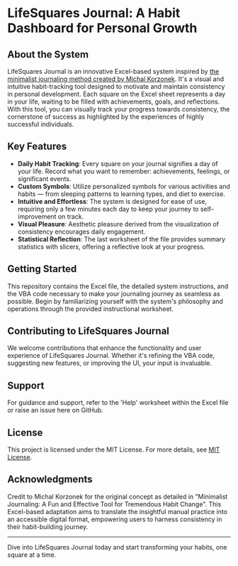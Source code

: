 # LifeSquares Journal: A Habit Dashboard for Personal Growth

## About the System
LifeSquares Journal is an innovative Excel-based system inspired by [the minimalist journaling method created by Michal Korzonek](https://betterhumans.pub/draft-how-to-hack-your-brain-to-achieve-consistency-that-lasts-7f5fdc520d28). It's a visual and intuitive habit-tracking tool designed to motivate and maintain consistency in personal development. Each square on the Excel sheet represents a day in your life, waiting to be filled with achievements, goals, and reflections. With this tool, you can visually track your progress towards consistency, the cornerstone of success as highlighted by the experiences of highly successful individuals.

## Key Features
- **Daily Habit Tracking**: Every square on your journal signifies a day of your life. Record what you want to remember: achievements, feelings, or significant events.
- **Custom Symbols**: Utilize personalized symbols for various activities and habits — from sleeping patterns to learning types, and diet to exercise.
- **Intuitive and Effortless**: The system is designed for ease of use, requiring only a few minutes each day to keep your journey to self-improvement on track.
- **Visual Pleasure**: Aesthetic pleasure derived from the visualization of consistency encourages daily engagement.
- **Statistical Reflection**: The last worksheet of the file provides summary statistics with slicers, offering a reflective look at your progress.

## Getting Started
This repository contains the Excel file, the detailed system instructions, and the VBA code necessary to make your journaling journey as seamless as possible. Begin by familiarizing yourself with the system's philosophy and operations through the provided instructional worksheet.

## Contributing to LifeSquares Journal
We welcome contributions that enhance the functionality and user experience of LifeSquares Journal. Whether it's refining the VBA code, suggesting new features, or improving the UI, your input is invaluable.

## Support
For guidance and support, refer to the 'Help' worksheet within the Excel file or raise an issue here on GitHub.

## License

This project is licensed under the MIT License. For more details, see [MIT License](https://opensource.org/licenses/MIT).


## Acknowledgments
Credit to Michal Korzonek for the original concept as detailed in "Minimalist Journaling: A Fun and Effective Tool for Tremendous Habit Change". This Excel-based adaptation aims to translate the insightful manual practice into an accessible digital format, empowering users to harness consistency in their habit-building journey.

---

Dive into LifeSquares Journal today and start transforming your habits, one square at a time.

